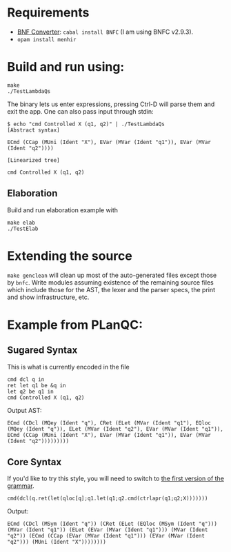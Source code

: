 # Requirements
- [BNF Converter](https://github.com/BNFC/bnfc): `cabal install BNFC` (I am using BNFC v2.9.3).
- `opam install menhir`

# Build and run using:

```
make
./TestLambdaQs
```

The binary lets us enter expressions, pressing Ctrl-D will parse them and exit the app. One can also pass input through stdin:

```
$ echo "cmd Controlled X (q1, q2)" | ./TestLambdaQs
[Abstract syntax]

ECmd (CCap (MUni (Ident "X"), EVar (MVar (Ident "q1")), EVar (MVar (Ident "q2"))))

[Linearized tree]

cmd Controlled X (q1, q2)
```

## Elaboration

Build and run elaboration example with
```
make elab
./TestElab
```

# Extending the source
`make genclean` will clean up most of the auto-generated files except those by `bnfc`. Write modules assuming existence of the remaining source files which include those for the AST, the lexer and the parser specs, the print and show infrastructure, etc.

# Example from PLanQC:

## Sugared Syntax

This is what is currently encoded in the file

```
cmd dcl q in
ret let q1 be &q in
let q2 be q1 in
cmd Controlled X (q1, q2)
```

Output AST:

`ECmd (CDcl (MQey (Ident "q"), CRet (ELet (MVar (Ident "q1"), EQloc (MQey (Ident "q")), ELet (MVar (Ident "q2"), EVar (MVar (Ident "q1")), ECmd (CCap (MUni (Ident "X"), EVar (MVar (Ident "q1")), EVar (MVar (Ident "q2")))))))))`

## Core Syntax

If you'd like to try this style, you will need to switch to [the first version of the grammar](https://github.com/k4rtik/lambda-qs/blob/4ff004152b75e99b95a828901479471e30c5749b/src/elab/LambdaQs.cf).

`cmd(dcl(q.ret(let(qloc[q];q1.let(q1;q2.cmd(ctrlapr(q1;q2;X)))))))`

Output:

`ECmd (CDcl (MSym (Ident "q")) (CRet (ELet (EQloc (MSym (Ident "q"))) (MVar (Ident "q1")) (ELet (EVar (MVar (Ident "q1"))) (MVar (Ident "q2")) (ECmd (CCap (EVar (MVar (Ident "q1"))) (EVar (MVar (Ident "q2"))) (MUni (Ident "X"))))))))`
